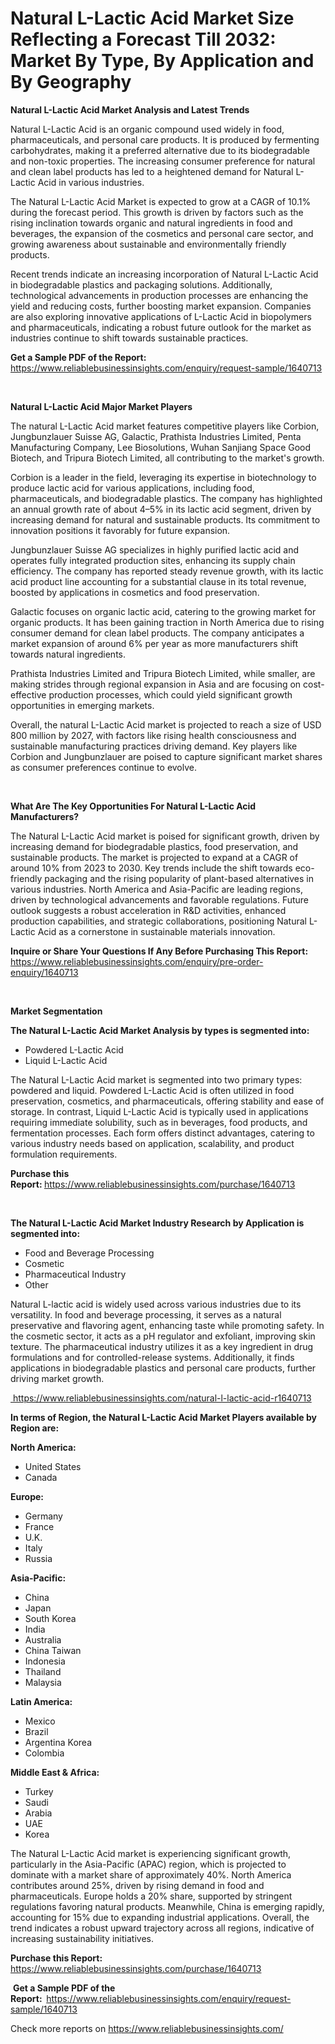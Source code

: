 <p><h1>Natural L-Lactic Acid Market Size Reflecting a Forecast Till 2032: Market By Type, By Application and By Geography</h1></p><p><strong>Natural L-Lactic Acid Market Analysis and Latest Trends</strong></p>
<p><p>Natural L-Lactic Acid is an organic compound used widely in food, pharmaceuticals, and personal care products. It is produced by fermenting carbohydrates, making it a preferred alternative due to its biodegradable and non-toxic properties. The increasing consumer preference for natural and clean label products has led to a heightened demand for Natural L-Lactic Acid in various industries.</p><p>The Natural L-Lactic Acid Market is expected to grow at a CAGR of 10.1% during the forecast period. This growth is driven by factors such as the rising inclination towards organic and natural ingredients in food and beverages, the expansion of the cosmetics and personal care sector, and growing awareness about sustainable and environmentally friendly products.</p><p>Recent trends indicate an increasing incorporation of Natural L-Lactic Acid in biodegradable plastics and packaging solutions. Additionally, technological advancements in production processes are enhancing the yield and reducing costs, further boosting market expansion. Companies are also exploring innovative applications of L-Lactic Acid in biopolymers and pharmaceuticals, indicating a robust future outlook for the market as industries continue to shift towards sustainable practices.</p></p>
<p><strong>Get a Sample PDF of the Report:&nbsp;</strong> <a href="https://www.reliablebusinessinsights.com/enquiry/request-sample/1640713?utm_campaign=2768&utm_medium=2&utm_source=Github&utm_content=ia&utm_term=23032025&utm_id=natural-l-lactic-acid">https://www.reliablebusinessinsights.com/enquiry/request-sample/1640713</a></p>
<p>&nbsp;</p>
<p><strong>Natural L-Lactic Acid Major Market Players</strong></p>
<p><p>The natural L-Lactic Acid market features competitive players like Corbion, Jungbunzlauer Suisse AG, Galactic, Prathista Industries Limited, Penta Manufacturing Company, Lee Biosolutions, Wuhan Sanjiang Space Good Biotech, and Tripura Biotech Limited, all contributing to the market's growth.</p><p>Corbion is a leader in the field, leveraging its expertise in biotechnology to produce lactic acid for various applications, including food, pharmaceuticals, and biodegradable plastics. The company has highlighted an annual growth rate of about 4–5% in its lactic acid segment, driven by increasing demand for natural and sustainable products. Its commitment to innovation positions it favorably for future expansion.</p><p>Jungbunzlauer Suisse AG specializes in highly purified lactic acid and operates fully integrated production sites, enhancing its supply chain efficiency. The company has reported steady revenue growth, with its lactic acid product line accounting for a substantial clause in its total revenue, boosted by applications in cosmetics and food preservation.</p><p>Galactic focuses on organic lactic acid, catering to the growing market for organic products. It has been gaining traction in North America due to rising consumer demand for clean label products. The company anticipates a market expansion of around 6% per year as more manufacturers shift towards natural ingredients.</p><p>Prathista Industries Limited and Tripura Biotech Limited, while smaller, are making strides through regional expansion in Asia and are focusing on cost-effective production processes, which could yield significant growth opportunities in emerging markets.</p><p>Overall, the natural L-Lactic Acid market is projected to reach a size of USD 800 million by 2027, with factors like rising health consciousness and sustainable manufacturing practices driving demand. Key players like Corbion and Jungbunzlauer are poised to capture significant market shares as consumer preferences continue to evolve.</p></p>
<p>&nbsp;</p>
<p><strong>What Are The Key Opportunities For Natural L-Lactic Acid Manufacturers?</strong></p>
<p><p>The Natural L-Lactic Acid market is poised for significant growth, driven by increasing demand for biodegradable plastics, food preservation, and sustainable products. The market is projected to expand at a CAGR of around 10% from 2023 to 2030. Key trends include the shift towards eco-friendly packaging and the rising popularity of plant-based alternatives in various industries. North America and Asia-Pacific are leading regions, driven by technological advancements and favorable regulations. Future outlook suggests a robust acceleration in R&D activities, enhanced production capabilities, and strategic collaborations, positioning Natural L-Lactic Acid as a cornerstone in sustainable materials innovation.</p></p>
<p><strong>Inquire or Share Your Questions If Any Before Purchasing This Report:</strong> <a href="https://www.reliablebusinessinsights.com/enquiry/pre-order-enquiry/1640713?utm_campaign=2768&utm_medium=2&utm_source=Github&utm_content=ia&utm_term=23032025&utm_id=natural-l-lactic-acid">https://www.reliablebusinessinsights.com/enquiry/pre-order-enquiry/1640713</a></p>
<p>&nbsp;</p>
<p><strong>Market Segmentation</strong></p>
<p><strong>The Natural L-Lactic Acid Market Analysis by types is segmented into:</strong></p>
<p><ul><li>Powdered L-Lactic Acid</li><li>Liquid L-Lactic Acid</li></ul></p>
<p><p>The Natural L-Lactic Acid market is segmented into two primary types: powdered and liquid. Powdered L-Lactic Acid is often utilized in food preservation, cosmetics, and pharmaceuticals, offering stability and ease of storage. In contrast, Liquid L-Lactic Acid is typically used in applications requiring immediate solubility, such as in beverages, food products, and fermentation processes. Each form offers distinct advantages, catering to various industry needs based on application, scalability, and product formulation requirements.</p></p>
<p><strong>Purchase this Report:&nbsp;</strong><a href="https://www.reliablebusinessinsights.com/purchase/1640713?utm_campaign=2768&utm_medium=2&utm_source=Github&utm_content=ia&utm_term=23032025&utm_id=natural-l-lactic-acid">https://www.reliablebusinessinsights.com/purchase/1640713</a></p>
<p>&nbsp;</p>
<p><strong>The Natural L-Lactic Acid Market Industry Research by Application is segmented into:</strong></p>
<p><ul><li>Food and Beverage Processing</li><li>Cosmetic</li><li>Pharmaceutical Industry</li><li>Other</li></ul></p>
<p><p>Natural L-lactic acid is widely used across various industries due to its versatility. In food and beverage processing, it serves as a natural preservative and flavoring agent, enhancing taste while promoting safety. In the cosmetic sector, it acts as a pH regulator and exfoliant, improving skin texture. The pharmaceutical industry utilizes it as a key ingredient in drug formulations and for controlled-release systems. Additionally, it finds applications in biodegradable plastics and personal care products, further driving market growth.</p></p>
<p><a href="https://www.reliablebusinessinsights.com/natural-l-lactic-acid-r1640713?utm_campaign=2768&utm_medium=2&utm_source=Github&utm_content=ia&utm_term=23032025&utm_id=natural-l-lactic-acid">&nbsp;https://www.reliablebusinessinsights.com/natural-l-lactic-acid-r1640713</a></p>
<p><strong>In terms of Region, the Natural L-Lactic Acid Market Players available by Region are:</strong></p>
<p>
    <p> <strong> North America: </strong>
        <ul>
            <li>United States</li>
            <li>Canada</li>
        </ul>
        </p> 
    <p> <strong> Europe: </strong>
        <ul>
            <li>Germany</li>
            <li>France</li>
            <li>U.K.</li>
            <li>Italy</li>
            <li>Russia</li>
        </ul>
        </p> 
    <p> <strong> Asia-Pacific: </strong>
        <ul>
            <li>China</li>
            <li>Japan</li>
            <li>South Korea</li>
            <li>India</li>
            <li>Australia</li>
            <li>China Taiwan</li>
            <li>Indonesia</li>
            <li>Thailand</li>
            <li>Malaysia</li>
        </ul>
        </p> 
    <p> <strong> Latin America: </strong>
        <ul>
            <li>Mexico</li>
            <li>Brazil</li>
            <li>Argentina Korea</li>
            <li>Colombia</li>
        </ul>
        </p> 
    <p> <strong> Middle East & Africa: </strong>
        <ul>
            <li>Turkey</li>
            <li>Saudi</li>
            <li>Arabia</li>
            <li>UAE</li>
            <li>Korea</li>
        </ul>
    </p>
    </p>
<p><p>The Natural L-Lactic Acid market is experiencing significant growth, particularly in the Asia-Pacific (APAC) region, which is projected to dominate with a market share of approximately 40%. North America contributes around 25%, driven by rising demand in food and pharmaceuticals. Europe holds a 20% share, supported by stringent regulations favoring natural products. Meanwhile, China is emerging rapidly, accounting for 15% due to expanding industrial applications. Overall, the trend indicates a robust upward trajectory across all regions, indicative of increasing sustainability initiatives.</p></p>
<p><strong>Purchase this Report: </strong><a href="https://www.reliablebusinessinsights.com/purchase/1640713?utm_campaign=2768&utm_medium=2&utm_source=Github&utm_content=ia&utm_term=23032025&utm_id=natural-l-lactic-acid">https://www.reliablebusinessinsights.com/purchase/1640713</a></p>
<p>&nbsp;<strong>Get a Sample PDF of the Report:&nbsp;&nbsp;</strong><a href="https://www.reliablebusinessinsights.com/enquiry/request-sample/1640713?utm_campaign=2768&utm_medium=2&utm_source=Github&utm_content=ia&utm_term=23032025&utm_id=natural-l-lactic-acid">https://www.reliablebusinessinsights.com/enquiry/request-sample/1640713</a></p>
<p><strong></strong></p>
<p>Check more reports on <a href="https://www.reliablebusinessinsights.com/?utm_campaign=2768&utm_medium=2&utm_source=Github&utm_content=ia&utm_term=23032025&utm_id=natural-l-lactic-acid">https://www.reliablebusinessinsights.com/</a></p>